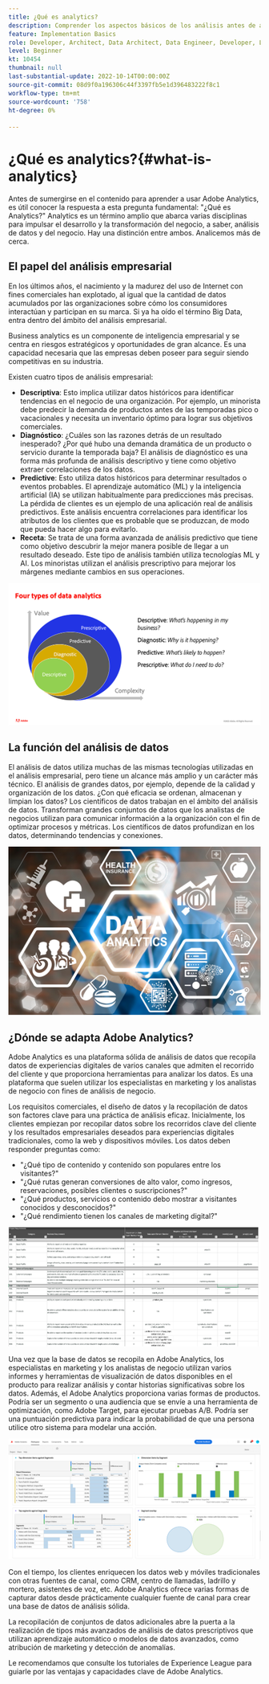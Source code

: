 ```yaml
---
title: ¿Qué es analytics?
description: Comprender los aspectos básicos de los análisis antes de aprender a usar Adobe Analytics
feature: Implementation Basics
role: Developer, Architect, Data Architect, Data Engineer, Developer, Leader, User
level: Beginner
kt: 10454
thumbnail: null
last-substantial-update: 2022-10-14T00:00:00Z
source-git-commit: 08d9f0a196306c44f3397fb5e1d396483222f8c1
workflow-type: tm+mt
source-wordcount: '758'
ht-degree: 0%

---
```


# ¿Qué es analytics?{#what-is-analytics}

Antes de sumergirse en el contenido para aprender a usar Adobe Analytics, es útil conocer la respuesta a esta pregunta fundamental: &quot;¿Qué es Analytics?&quot; Analytics es un término amplio que abarca varias disciplinas para impulsar el desarrollo y la transformación del negocio, a saber, análisis de datos y del negocio. Hay una distinción entre ambos. Analicemos más de cerca.

## El papel del análisis empresarial

En los últimos años, el nacimiento y la madurez del uso de Internet con fines comerciales han explotado, al igual que la cantidad de datos acumulados por las organizaciones sobre cómo los consumidores interactúan y participan en su marca. Si ya ha oído el término Big Data, entra dentro del ámbito del análisis empresarial.

Business analytics es un componente de inteligencia empresarial y se centra en riesgos estratégicos y oportunidades de gran alcance. Es una capacidad necesaria que las empresas deben poseer para seguir siendo competitivas en su industria.

Existen cuatro tipos de análisis empresarial:

* **Descriptiva**: Esto implica utilizar datos históricos para identificar tendencias en el negocio de una organización. Por ejemplo, un minorista debe predecir la demanda de productos antes de las temporadas pico o vacacionales y necesita un inventario óptimo para lograr sus objetivos comerciales.
* **Diagnóstico**: ¿Cuáles son las razones detrás de un resultado inesperado? ¿Por qué hubo una demanda dramática de un producto o servicio durante la temporada baja? El análisis de diagnóstico es una forma más profunda de análisis descriptivo y tiene como objetivo extraer correlaciones de los datos.
* **Predictive**: Esto utiliza datos históricos para determinar resultados o eventos probables. El aprendizaje automático (ML) y la inteligencia artificial (IA) se utilizan habitualmente para predicciones más precisas. La pérdida de clientes es un ejemplo de una aplicación real de análisis predictivos. Este análisis encuentra correlaciones para identificar los atributos de los clientes que es probable que se produzcan, de modo que pueda hacer algo para evitarlo.
* **Receta**: Se trata de una forma avanzada de análisis predictivo que tiene como objetivo descubrir la mejor manera posible de llegar a un resultado deseado. Este tipo de análisis también utiliza tecnologías ML y AI. Los minoristas utilizan el análisis prescriptivo para mejorar los márgenes mediante cambios en sus operaciones.

![data-analytics-types](../what-can-aa-do-for-me/assets/data_analytics_types.png)

## La función del análisis de datos

El análisis de datos utiliza muchas de las mismas tecnologías utilizadas en el análisis empresarial, pero tiene un alcance más amplio y un carácter más técnico. El análisis de grandes datos, por ejemplo, depende de la calidad y organización de los datos. ¿Con qué eficacia se ordenan, almacenan y limpian los datos? Los científicos de datos trabajan en el ámbito del análisis de datos. Transforman grandes conjuntos de datos que los analistas de negocios utilizan para comunicar información a la organización con el fin de optimizar procesos y métricas. Los científicos de datos profundizan en los datos, determinando tendencias y conexiones.

![data-analytics](../what-can-aa-do-for-me/assets/data_analytics.png)

## ¿Dónde se adapta Adobe Analytics?

Adobe Analytics es una plataforma sólida de análisis de datos que recopila datos de experiencias digitales de varios canales que admiten el recorrido del cliente y que proporciona herramientas para analizar los datos. Es una plataforma que suelen utilizar los especialistas en marketing y los analistas de negocio con fines de análisis de negocio.

Los requisitos comerciales, el diseño de datos y la recopilación de datos son factores clave para una práctica de análisis eficaz. Inicialmente, los clientes empiezan por recopilar datos sobre los recorridos clave del cliente y los resultados empresariales deseados para experiencias digitales tradicionales, como la web y dispositivos móviles. Los datos deben responder preguntas como:

* &quot;¿Qué tipo de contenido y contenido son populares entre los visitantes?&quot;
* &quot;¿Qué rutas generan conversiones de alto valor, como ingresos, reservaciones, posibles clientes o suscripciones?&quot;
* &quot;¿Qué productos, servicios o contenido debo mostrar a visitantes conocidos y desconocidos?&quot;
* &quot;¿Qué rendimiento tienen los canales de marketing digital?&quot;

![requisitos de analytics-business](../what-can-aa-do-for-me/assets/analytics_business_requirements.png)

Una vez que la base de datos se recopila en Adobe Analytics, los especialistas en marketing y los analistas de negocio utilizan varios informes y herramientas de visualización de datos disponibles en el producto para realizar análisis y contar historias significativas sobre los datos. Además, el Adobe Analytics proporciona varias formas de productos. Podría ser un segmento o una audiencia que se envíe a una herramienta de optimización, como Adobe Target, para ejecutar pruebas A/B. Podría ser una puntuación predictiva para indicar la probabilidad de que una persona utilice otro sistema para modelar una acción.

![analytics-workspace-project](../what-can-aa-do-for-me/assets/analytics_workspace_project.png)

Con el tiempo, los clientes enriquecen los datos web y móviles tradicionales con otras fuentes de canal, como CRM, centro de llamadas, ladrillo y mortero, asistentes de voz, etc. Adobe Analytics ofrece varias formas de capturar datos desde prácticamente cualquier fuente de canal para crear una base de datos de análisis sólida.

La recopilación de conjuntos de datos adicionales abre la puerta a la realización de tipos más avanzados de análisis de datos prescriptivos que utilizan aprendizaje automático o modelos de datos avanzados, como atribución de marketing y detección de anomalías.

Le recomendamos que consulte los tutoriales de Experience League para guiarle por las ventajas y capacidades clave de Adobe Analytics.
